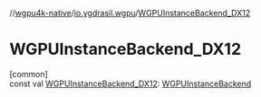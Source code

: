 //[wgpu4k-native](../../index.md)/[io.ygdrasil.wgpu](index.md)/[WGPUInstanceBackend_DX12](-w-g-p-u-instance-backend_-d-x12.md)

# WGPUInstanceBackend_DX12

[common]\
const val [WGPUInstanceBackend_DX12](-w-g-p-u-instance-backend_-d-x12.md): [WGPUInstanceBackend](-w-g-p-u-instance-backend/index.md)